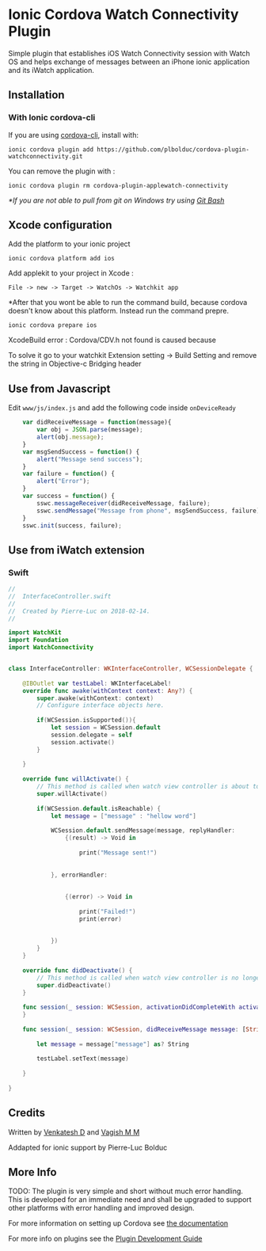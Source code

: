 # Ionic Cordova Watch Connectivity Plugin

Simple plugin that establishes iOS Watch Connectivity session with Watch OS and helps exchange of messages between an iPhone ionic application and its iWatch application.

## Installation

### With Ionic cordova-cli

If you are using [cordova-cli](https://ionicframework.com/docs/cli/cordova/plugin/), install
with:

    ionic cordova plugin add https://github.com/plbolduc/cordova-plugin-watchconnectivity.git

You can remove the plugin with :
    
    ionic cordova plugin rm cordova-plugin-applewatch-connectivity

<i>*If you are not able to pull from git on Windows try using [Git Bash](https://gitforwindows.org/)</i> 

## Xcode configuration

Add the platform to your ionic project

    ionic cordova platform add ios
    
Add applekit to your project in Xcode : 

    File -> new -> Target -> WatchOs -> Watchkit app

*After that you wont be able to run the command build, because cordova doesn't know about this platform. Instead run the command prepre.

    ionic cordova prepare ios


XcodeBuild error : Cordova/CDV.h not found is caused because 

To solve it go to your watchkit Extension setting -> Build Setting and remove the string in Objective-c Bridging header

## Use from Javascript
Edit `www/js/index.js` and add the following code inside `onDeviceReady`
```js
    var didReceiveMessage = function(message){
        var obj = JSON.parse(message);
        alert(obj.message);
    }
    var msgSendSuccess = function() {
        alert("Message send success");
    }
    var failure = function() {
        alert("Error");
    }
    var success = function() {
        sswc.messageReceiver(didReceiveMessage, failure);
        sswc.sendMessage("Message from phone", msgSendSuccess, failure);
    }
    sswc.init(success, failure);
```
## Use from iWatch extension

### Swift
```swift
//
//  InterfaceController.swift
//
//  Created by Pierre-Luc on 2018-02-14.
//

import WatchKit
import Foundation
import WatchConnectivity


class InterfaceController: WKInterfaceController, WCSessionDelegate {
    
    @IBOutlet var testLabel: WKInterfaceLabel!
    override func awake(withContext context: Any?) {
        super.awake(withContext: context)
        // Configure interface objects here.
        
        if(WCSession.isSupported()){
            let session = WCSession.default
            session.delegate = self
            session.activate()
        }
        
    }
    
    override func willActivate() {
        // This method is called when watch view controller is about to be visible to user
        super.willActivate()
        
        if(WCSession.default.isReachable) {
            let message = ["message" : "hellow word"]
            
            WCSession.default.sendMessage(message, replyHandler:
                {(result) -> Void in
                    
                    print("Message sent!")
                    
                    
            }, errorHandler:
                
                
                {(error) -> Void in
                
                    print("Failed!")
                    print(error)
                
                
            })
        }
    }
    
    override func didDeactivate() {
        // This method is called when watch view controller is no longer visible
        super.didDeactivate()
    }
    
    func session(_ session: WCSession, activationDidCompleteWith activationState: WCSessionActivationState, error: Error?) {
    }
    
    func session(_ session: WCSession, didReceiveMessage message: [String : Any], replyHandler: @escaping ([String : Any]) -> Void) {
        
        let message = message["message"] as? String
        
        testLabel.setText(message)
        
    }
    
}
```

## Credits
Written by [Venkatesh D](https://www.linkedin.com/in/dvenkateshd) and [Vagish M M](http:///)

Addapted for ionic support by Pierre-Luc Bolduc
## More Info
TODO: The plugin is very simple and short without much error handling. This is developed for an immediate need and shall be upgraded to support other platforms with error handling and improved design. 

For more information on setting up Cordova see [the documentation](http://cordova.apache.org/docs/en/4.0.0/guide_cli_index.md.html#The%20Command-Line%20Interface)

For more info on plugins see the [Plugin Development Guide](http://cordova.apache.org/docs/en/4.0.0/guide_hybrid_plugins_index.md.html#Plugin%20Development%20Guide)
